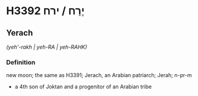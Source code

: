 # H3392 יֶרַח / ירח

## Yerach

_(yeh'-rakh | yeh-RA | yeh-RAHK)_

### Definition

new moon; the same as H3391; Jerach, an Arabian patriarch; Jerah; n-pr-m

- a 4th son of Joktan and a progenitor of an Arabian tribe
